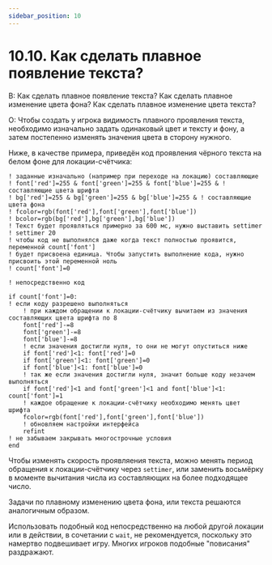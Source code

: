 ```yaml
---
sidebar_position: 10
---
```


# 10.10. Как сделать плавное появление текста?
<!-- [:faq_10_10] -->
В:	Как сделать плавное появление текста?
	Как сделать плавное изменение цвета фона?
	Как сделать плавное изменение цвета текста?

О:
Чтобы создать у игрока видимость плавного проявления текста, необходимо изначально задать одинаковый цвет и тексту и фону, а затем постепенно изменять значения цвета в сторону нужного.

Ниже, в качестве примера, приведён код проявления чёрного текста на белом фоне для локации-счётчика:
```qsp
! заданные изначально (например при переходе на локацию) составляющие
! font['red']=255 & font['green']=255 & font['blue']=255 & ! составляющие цвета шрифта
! bg['red']=255 & bg['green']=255 & bg['blue']=255 & ! составляющие цвета фона
! fcolor=rgb(font['red'],font['green'],font['blue'])
! bcolor=rgb(bg['red'],bg['green'],bg['blue'])
! Текст будет проявляться примерно за 600 мс, нужно выставить settimer
! settimer 20
! чтобы код не выполнялся даже когда текст полностью проявится, переменной count['font']
! будет присвоена единица. Чтобы запустить выполнение кода, нужно присвоить этой переменной ноль
! count['font']=0

! непосредственно код

if count['font']=0:
! если коду разрешено выполняться
	! при каждом обращении к локации-счётчику вычитаем из значения составляющих цвета шрифта по 8
	font['red']-=8
	font['green']-=8
	font['blue']-=8
	! если значения достигли нуля, то они не могут опуститься ниже
	if font['red']<1: font['red']=0
	if font['green']<1: font['green']=0
	if font['blue']<1: font['blue']=0
	! так же если значения достигли нуля, значит больше коду незачем выполняться
	if font['red']<1 and font['green']<1 and font['blue']<1: count['font']=1
	! каждое обращение к локации-счётчику необходимо менять цвет шрифта
	fcolor=rgb(font['red'],font['green'],font['blue'])
	! обновляем настройки интерфейса
	refint
! не забываем закрывать многострочные условия
end
```
Чтобы изменять скорость проявляения текста, можно менять период обращения к локации-счётчику через `settimer`, или заменить восьмёрку в моменте вычитания числа из составляющих на более подходящее число.

Задачи по плавному изменению цвета фона, или текста решаются аналогичным образом.

Использовать подобный код непосредственно на любой другой локации или в действии, в сочетании с `wait`, не рекомендуется, поскольку это намертво подвешивает игру. Многих игроков подобные "повисания" раздражают.
